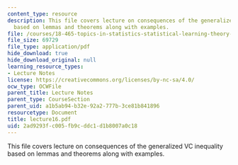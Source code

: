 ```yaml
---
content_type: resource
description: This file covers lecture on consequences of the generalized VC inequality
  based on lemmas and theorems along with examples.
file: /courses/18-465-topics-in-statistics-statistical-learning-theory-spring-2007/2ad9293fc005fb9cddc1d1b8007a0c18_lecture16.pdf
file_size: 69729
file_type: application/pdf
hide_download: true
hide_download_original: null
learning_resource_types:
- Lecture Notes
license: https://creativecommons.org/licenses/by-nc-sa/4.0/
ocw_type: OCWFile
parent_title: Lecture Notes
parent_type: CourseSection
parent_uid: a1b5ab94-b32e-92a2-777b-3ce81b841896
resourcetype: Document
title: lecture16.pdf
uid: 2ad9293f-c005-fb9c-ddc1-d1b8007a0c18
---
```

This file covers lecture on consequences of the generalized VC inequality based on lemmas and theorems along with examples.